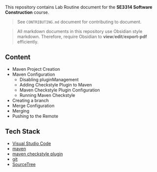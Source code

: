 This repository contains Lab Routine document for the **SE3314 Software Construction** course. 

> See `CONTRIBUTING.md` document for contributing to document.

> All markdown documents in this repository use Obsidian style markdown. Therefore, require Obsidian to **view**/**edit**/**export-pdf** efficiently.
## Content

- Maven Project Creation
- Maven Configuration
	- Disabling pluginManagement
	- Adding Checkstyle Plugin to Maven
	- Maven Checkstyle Plugin Configuration
	- Running Maven Checkstyle
- Creating a branch
- Merge Configuration
- Merging
- Pushing to the Remote
## Tech Stack

- [Visual Studio Code](https://code.visualstudio.com/)
- [maven](https://maven.apache.org/)
- [maven checkstyle plugin](https://checkstyle.org/)
- [git](https://git-scm.com/)
- [SourceTree](https://www.sourcetreeapp.com/)

